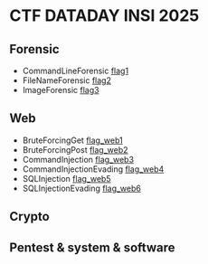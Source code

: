 # CTF DATADAY INSI 2025
## Forensic
* CommandLineForensic [flag1](https://github.com/SitrakaResearchAndPOC/CTF_INSI_2025/blob/main/flag1.md)
* FileNameForensic [flag2](https://github.com/SitrakaResearchAndPOC/CTF_INSI_2025/blob/main/flag2.md)
* ImageForensic [flag3](https://github.com/SitrakaResearchAndPOC/CTF_INSI_2025/blob/main/flag3.md) 

## Web
* BruteForcingGet [flag_web1](https://github.com/SitrakaResearchAndPOC/CTF_INSI_2025/blob/main/flag_web1.md)
* BruteForcingPost [flag_web2](https://github.com/SitrakaResearchAndPOC/CTF_INSI_2025/blob/main/flag_web2.md)
* CommandInjection [flag_web3](https://github.com/SitrakaResearchAndPOC/CTF_INSI_2025/blob/main/flag_web3.md)
* CommandInjectionEvading [flag_web4](https://github.com/SitrakaResearchAndPOC/CTF_INSI_2025/blob/main/flag_web4.md)
* SQLInjection [flag_web5](https://github.com/SitrakaResearchAndPOC/CTF_INSI_2025/blob/main/flag_web5.md)
* SQLInjectionEvading [flag_web6](https://github.com/SitrakaResearchAndPOC/CTF_INSI_2025/blob/main/flag_web6.md)

## Crypto


## Pentest & system & software
